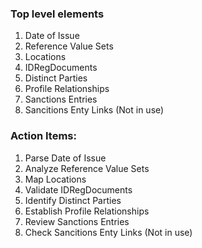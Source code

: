 ### Top level elements
1. Date of Issue
2. Reference Value Sets
3. Locations
4. IDRegDocuments
5. Distinct Parties
6. Profile Relationships
7. Sanctions Entries
8. Sancitions Enty Links (Not in use)


### Action Items:
1. Parse Date of Issue
2. Analyze Reference Value Sets
3. Map Locations
4. Validate IDRegDocuments
5. Identify Distinct Parties
6. Establish Profile Relationships
7. Review Sanctions Entries
8. Check Sancitions Enty Links (Not in use)
